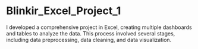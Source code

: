 # Blinkir_Excel_Project_1
I developed a comprehensive project in Excel, creating multiple dashboards and tables to analyze the data. This process involved several stages, including data preprocessing, data cleaning, and data visualization.
